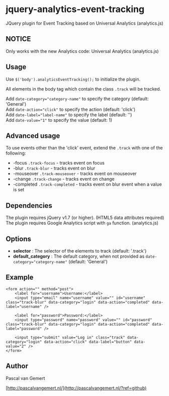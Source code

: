 jquery-analytics-event-tracking
===============================

JQuery plugin for Event Tracking based on Universal Analytics (analytics.js)

NOTICE
------

Only works with the new Analytics code: Universal Analytics  (analytics.js)

Usage
-----

Use `$('body').analyticsEventTracking();` to initialize the plugin. 

All elements in the body tag which contain the class `.track` will be tracked.

Add `date-category="category-name"` to specify the category (default: 'General')  
Add `date-action="click"` to specify the action (default: 'click')  
Add `date-label="label-name"` to specify the label (default: '')  
Add `date-value="1"` to specify the value (default: 1)

Advanced usage
-----

To use events other than the 'click' event, extend the `.track` with one of the following:
* -focus `.track-focus` - tracks event on focus 
* -blur `.track-blur` - tracks event on blur 
* -mouseover `.track-mouseover` - tracks event on mouseover 
* -change `.track-change` - tracks event on change
* -completed `.track-completed` - tracks event on blur event when a value is set

Dependencies
------------

The plugin requires jQuery v1.7 (or higher). (HTML5 data attributes required)
The plugin requires Google Analytics script with `ga` function. (analytics.js)

Options
-------

* **selector** :    	    The selector of the elements to track (default: '.track')
* **default_category** : 	The default category, when not provided as `date-category="category-name"` (default: 'General')

Example
-------

    <form action="" method="post">
  	    <label for="username">Username:</label>
        <input type="email" name="username" value="" id="username" class="track-blur" data-category="login" data-action="completed" data-label="username" />

        <label for="password">Password:</label>
        <input type="password" name="password" value="" id="password" class="track-blur" data-category="login" data-action="completed" data-label="password" />

        <input type="submit" value="Log in" class="track" data-category="login" data-action="click" data-label="button" data-value="2" />
    </form>

Author
-------
Pascal van Gemert

[http://pascalvangemert.nl/](http://pascalvangemert.nl/?ref=github)

